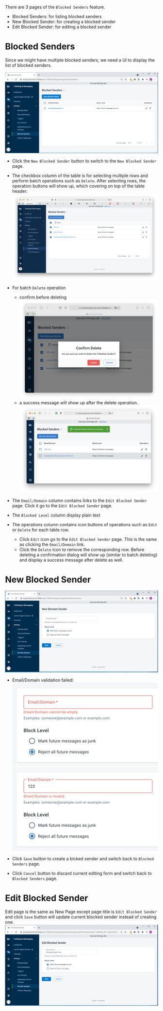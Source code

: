 There are 3 pages of the `Blocked Senders` feature.

- Blocked Senders: for listing blocked senders
- New Blocked Sender: for creating a blocked sender
- Edit Blocked Sender: for editing a blocked sender

# Blocked Senders

Since we might have multiple blocked senders, we need a UI to display the list of blocked senders.

![list.png](/.attachments/list-2aa7077c-876e-4013-bd63-911d1c1fcb03.png)

- Click the `New Blocked Sender` button to switch to the `New Blocked Sender` page.

- The checkbox column of the table is for selecting multiple rows and perform batch operations such as `Delete`. After selecting rows, the operation buttons will show up, which covering on top of the table header:
  ![image.png](/.attachments/image-7e7d5343-3e69-43e0-81fd-e713e791278e.png)

- For batch `Delete` operation

  - confirm before deleting
    ![image.png](/.attachments/image-b6de043f-ac7a-403e-9a38-7f0d6fc1e253.png)
  - a success message will show up after the delete operation.
    ![image.png](/.attachments/image-6a8a1262-0f63-433c-80ed-efe59bd9ef82.png)

- The `Email/Domain` column contains links to the `Edit Blocked Sender` page. Click it go to the `Edit Blocked Sender` page.
- The `Blocked Level` column display plain text
- The operations column contains icon buttons of operations such as `Edit` or `Delete` for each table row.
  - Click `Edit` icon go to the `Edit Blocked Sender` page. This is the same as clicking the `Email/Domain` link.
  - Click the `Delete` icon to remove the corresponding row. Before deleting a confirmation dialog will show up (similar to batch deleting) and display a success message after delete as well.

# New Blocked Sender

![new.png](/.attachments/new-171591d7-fa12-4fe4-8c3f-d321921cde03.png)

- Email/Domain validation failed:
  ![image.png](/.attachments/image-4300fa8d-f013-437b-9c41-11e77ae6b280.png)
  ![image.png](/.attachments/image-ffc87ff8-d4c8-46fd-8e17-b43c61d77b67.png)

- Click `Save` button to create a blcked sender and switch back to `Blocked Senders` page.
- Click `Cancel` button to discard current editing form and switch back to `Blocked Senders` page.

# Edit Blocked Sender

Edit page is the same as New Page except page title is `Edit Blocked Sender` and click `Save` button will update current blocked sender instead of creating one.
![edit.png](/.attachments/edit-5e728ca1-afa2-4abe-822a-b9e2711a1c1f.png)
